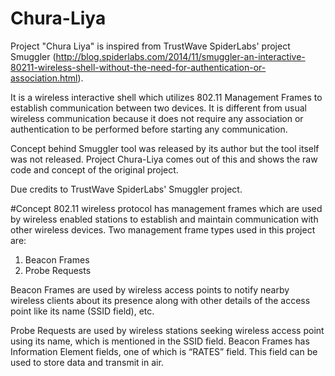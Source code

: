 # Chura-Liya
Project "Chura Liya" is inspired from TrustWave SpiderLabs' project Smuggler (http://blog.spiderlabs.com/2014/11/smuggler-an-interactive-80211-wireless-shell-without-the-need-for-authentication-or-association.html).

It is a wireless interactive shell which utilizes 802.11 Management Frames to establish communication between two devices. It is different from usual wireless communication because it does not require any association or authentication to be performed before starting any communication.

Concept behind Smuggler tool was released by its author but the tool itself was not released. Project Chura-Liya comes out of this and shows the raw code and concept of the original project.

Due credits to TrustWave SpiderLabs' Smuggler project.

#Concept
802.11 wireless protocol has management frames which are used by wireless enabled stations to establish and maintain communication with other wireless devices. Two management frame types used in this project are:
1.	Beacon Frames
2.	Probe Requests

Beacon Frames are used by wireless access points to notify nearby wireless clients about its presence along with other details of the access point like its name (SSID field), etc.

Probe Requests are used by wireless stations seeking wireless access point using its name, which is mentioned in the SSID field.
Beacon Frames has Information Element fields, one of which is “RATES” field. This field can be used to store data and transmit in air.
